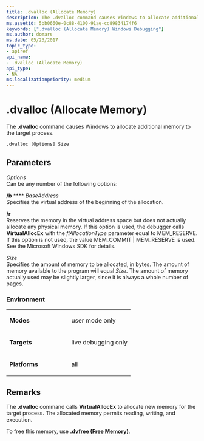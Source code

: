 ```yaml
---
title: .dvalloc (Allocate Memory)
description: The .dvalloc command causes Windows to allocate additional memory to the target process.
ms.assetid: 5bb0660e-0c88-4100-91ae-cd89834174f6
keywords: [".dvalloc (Allocate Memory) Windows Debugging"]
ms.author: domars
ms.date: 05/23/2017
topic_type:
- apiref
api_name:
- .dvalloc (Allocate Memory)
api_type:
- NA
ms.localizationpriority: medium
---
```


# .dvalloc (Allocate Memory)


The **.dvalloc** command causes Windows to allocate additional memory to the target process.

```dbgcmd
.dvalloc [Options] Size 
```

## <span id="ddk_meta_allocate_memory_dbg"></span><span id="DDK_META_ALLOCATE_MEMORY_DBG"></span>Parameters


<span id="_______Options______"></span><span id="_______options______"></span><span id="_______OPTIONS______"></span> *Options*   
Can be any number of the following options:

<span id="_b_BaseAddress"></span><span id="_b_baseaddress"></span><span id="_B_BASEADDRESS"></span>**/b** **** *BaseAddress*  
Specifies the virtual address of the beginning of the allocation.

<span id="_r"></span><span id="_R"></span>**/r**  
Reserves the memory in the virtual address space but does not actually allocate any physical memory. If this option is used, the debugger calls **VirtualAllocEx** with the *flAllocationType* parameter equal to MEM\_RESERVE. If this option is not used, the value MEM\_COMMIT | MEM\_RESERVE is used. See the Microsoft Windows SDK for details.

<span id="_______Size______"></span><span id="_______size______"></span><span id="_______SIZE______"></span> *Size*   
Specifies the amount of memory to be allocated, in bytes. The amount of memory available to the program will equal *Size*. The amount of memory actually used may be slightly larger, since it is always a whole number of pages.

### <span id="Environment"></span><span id="environment"></span><span id="ENVIRONMENT"></span>Environment

<table>
<colgroup>
<col width="50%" />
<col width="50%" />
</colgroup>
<tbody>
<tr class="odd">
<td align="left"><p><strong>Modes</strong></p></td>
<td align="left"><p>user mode only</p></td>
</tr>
<tr class="even">
<td align="left"><p><strong>Targets</strong></p></td>
<td align="left"><p>live debugging only</p></td>
</tr>
<tr class="odd">
<td align="left"><p><strong>Platforms</strong></p></td>
<td align="left"><p>all</p></td>
</tr>
</tbody>
</table>

 

Remarks
-------

The **.dvalloc** command calls **VirtualAllocEx** to allocate new memory for the target process. The allocated memory permits reading, writing, and execution.

To free this memory, use [**.dvfree (Free Memory)**](-dvfree--free-memory-.md).

 

 





